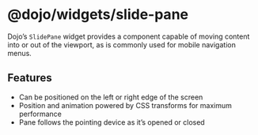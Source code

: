 # <span class="citation" data-cites="dojo/widgets/slide-pane"><span class="citation" data-cites="dojo/widgets/slide-pane"><span class="citation" data-cites="dojo/widgets/slide-pane">@dojo/widgets/slide-pane</span></span></span>

Dojo’s `SlidePane` widget provides a component capable of moving content into or out of the viewport, as is commonly used for mobile navigation menus.

## Features

-   Can be positioned on the left or right edge of the screen
-   Position and animation powered by CSS transforms for maximum performance
-   Pane follows the pointing device as it’s opened or closed
